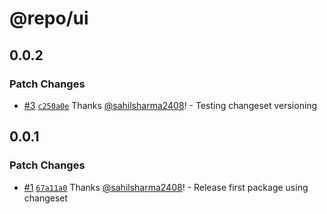 # @repo/ui

## 0.0.2

### Patch Changes

- [#3](https://github.com/sahilsharma2408/changeset-demo/pull/3) [`c250a0e`](https://github.com/sahilsharma2408/changeset-demo/commit/c250a0eac4126d1ac60727ee3d592fbd43f44c7b) Thanks [@sahilsharma2408](https://github.com/sahilsharma2408)! - Testing changeset versioning

## 0.0.1

### Patch Changes

- [#1](https://github.com/sahilsharma2408/changeset-demo/pull/1) [`67a11a0`](https://github.com/sahilsharma2408/changeset-demo/commit/67a11a0fce3a7d1baaa090d6d103610e82921ae1) Thanks [@sahilsharma2408](https://github.com/sahilsharma2408)! - Release first package using changeset
